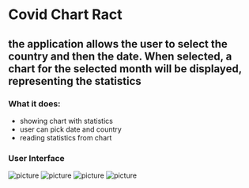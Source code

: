 # Covid Chart Ract
## the application allows the user to select the country and then the date. When selected, a chart for the selected month will be displayed, representing the statistics
### What it does: </br>
* showing chart with statistics
* user can pick date and country
* reading statistics from chart

### User Interface
![picture](https://github.com/KWiduch/covidChart-react/blob/covid-chart-react/public/1.png?raw=true )
![picture](https://github.com/KWiduch/covidChart-react/covid-chart-react/blob/main/public/2.png?raw=true) 
![picture](https://github.com/KWiduch/covidChart-react/covid-chart-react/blob/main/public/3.png?raw=true) 
![picture](https://github.com/KWiduch/covidChart-react/covid-chart-react/blob/main/public/4.png?raw=true) 
</br>


